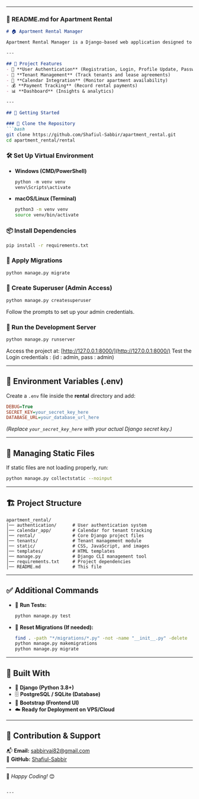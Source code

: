 
---

### 📌 **README.md for Apartment Rental**  

```md
# 🏠 Apartment Rental Manager

Apartment Rental Manager is a Django-based web application designed to help landlords efficiently manage tenants, rental payments, and property details. The system provides authentication, calendar-based tracking, and a user-friendly dashboard.

---

## 📌 Project Features
- 🔐 **User Authentication** (Registration, Login, Profile Update, Password Change)
- 🏢 **Tenant Management** (Track tenants and lease agreements)
- 📅 **Calendar Integration** (Monitor apartment availability)
- 💰 **Payment Tracking** (Record rental payments)
- 📊 **Dashboard** (Insights & analytics)

---

## 🚀 Getting Started

### 📂 Clone the Repository
```bash
git clone https://github.com/Shafiul-Sabbir/apartment_rental.git
cd apartment_rental/rental
```

### 🛠️ Set Up Virtual Environment

- **Windows (CMD/PowerShell)**
  ```powershell
  python -m venv venv
  venv\Scripts\activate
  ```
- **macOS/Linux (Terminal)**
  ```bash
  python3 -m venv venv
  source venv/bin/activate
  ```

### 📦 Install Dependencies
```bash
pip install -r requirements.txt
```

### 🔄 Apply Migrations
```bash
python manage.py migrate
```

### 🔑 Create Superuser (Admin Access)
```bash
python manage.py createsuperuser
```
Follow the prompts to set up your admin credentials.

### 🚀 Run the Development Server
```bash
python manage.py runserver
```
Access the project at: [http://127.0.0.1:8000/](http://127.0.0.1:8000/)
Test the Login credentials : (id : admin, pass : admin)

---

## 🔧 Environment Variables (.env)
Create a `.env` file inside the **rental** directory and add:
```ini
DEBUG=True
SECRET_KEY=your_secret_key_here
DATABASE_URL=your_database_url_here
```
*(Replace `your_secret_key_here` with your actual Django secret key.)*

---

## 🎨 Managing Static Files
If static files are not loading properly, run:
```bash
python manage.py collectstatic --noinput
```

---

## 🏗 Project Structure
```
apartment_rental/
│── authentication/      # User authentication system
│── calendar_app/        # Calendar for tenant tracking
│── rental/              # Core Django project files
│── tenants/             # Tenant management module
│── static/              # CSS, JavaScript, and images
│── templates/           # HTML templates
│── manage.py            # Django CLI management tool
│── requirements.txt     # Project dependencies
│── README.md            # This file
```

---

## ✅ Additional Commands
- 📌 **Run Tests:**  
  ```bash
  python manage.py test
  ```
- 🔄 **Reset Migrations (If needed):**  
  ```bash
  find . -path "*/migrations/*.py" -not -name "__init__.py" -delete
  python manage.py makemigrations
  python manage.py migrate
  ```

---

## 📌 Built With
- 🐍 **Django (Python 3.8+)**
- 🗄 **PostgreSQL / SQLite (Database)**
- 🎨 **Bootstrap (Frontend UI)**
- ☁️ **Ready for Deployment on VPS/Cloud**

---

## 🤝 Contribution & Support
📬 **Email:** sabbirvai82@gmail.com  
🌟 **GitHub:** [Shafiul-Sabbir](https://github.com/Shafiul-Sabbir)  

---

🚀 *Happy Coding!* 😊
```

---
